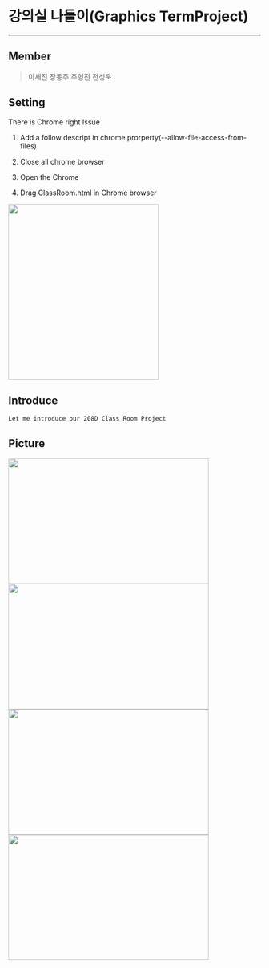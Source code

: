 # 강의실 나들이(Graphics TermProject)
<hr>

## Member
> 이세진
> 장동주
> 주형진
> 전성욱

## Setting
There is Chrome right Issue
1. Add a follow descript in chrome prorperty(--allow-file-access-from-files)

2. Close all chrome browser 

3. Open the Chrome

4. Drag ClassRoom.html in Chrome browser


<img src="https://github.com/MCJoo/Graphics-TermProject/blob/master/%EA%B0%95%EC%9D%98%EC%8B%A4%20%EB%82%98%EB%93%A4%EC%9D%B4/ReadMeImage/ReadMe5.png" width="300" height ="350"> 



## Introduce
```
Let me introduce our 208D Class Room Project

```

## Picture
<img src="https://github.com/MCJoo/Graphics-TermProject/blob/master/%EA%B0%95%EC%9D%98%EC%8B%A4%20%EB%82%98%EB%93%A4%EC%9D%B4/ReadMeImage/ReadMe1.png" width="400" height ="250"> 
<img src="https://github.com/MCJoo/Graphics-TermProject/blob/master/%EA%B0%95%EC%9D%98%EC%8B%A4%20%EB%82%98%EB%93%A4%EC%9D%B4/ReadMeImage/ReadMe2.png" width="400" height ="250">
<img src="https://github.com/MCJoo/Graphics-TermProject/blob/master/%EA%B0%95%EC%9D%98%EC%8B%A4%20%EB%82%98%EB%93%A4%EC%9D%B4/ReadMeImage/ReadMe3.png" width="400" height ="250">
<img src="https://github.com/MCJoo/Graphics-TermProject/blob/master/%EA%B0%95%EC%9D%98%EC%8B%A4%20%EB%82%98%EB%93%A4%EC%9D%B4/ReadMeImage/ReadMe4.png" width="400" height ="250">

